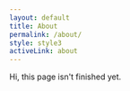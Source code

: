```yaml
---
layout: default
title: About
permalink: /about/
style: style3
activeLink: about
---
```


Hi, this page isn't finished yet.
